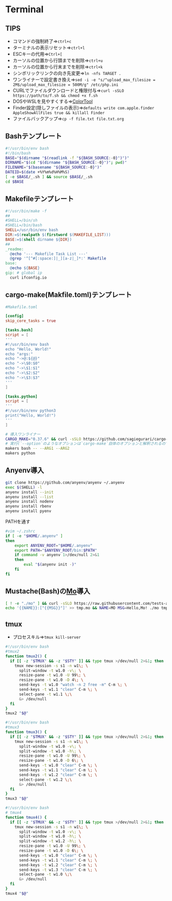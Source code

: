 # Terminal

## TIPS

* コマンドの強制終了=>`ctrl+c`
* ターミナルの表示リセット=>`ctrl+l`
* ESCキーの代用=>`Ctrl+[`
* カーソルの位置から行頭までを削除=>`ctrl+u`
* カーソルの位置から行末までを削除=>`ctrl+k`
* シンボリックリンクの向き先変更=>`ln -nfs TARGET .`
* ワンライナーで設定書き換え=>`sed -i -e "s/^upload_max_filesize = 2M$/upload_max_filesize = 500M/g" /etc/php.ini`
* CURLでファイルダウンロードと権限付与=>`curl -sSLO https://path/to/f.sh && chmod +x f.sh`
* DOSやWSLを見やすくする=>[ColorTool](https://qiita.com/ysk_n/items/21d9e3fb8b8f22ab3476)
* Finder設定(隠しファイルの表示)=>`defaults write com.apple.finder AppleShowAllFiles true && killall Finder`
* ファイルバックアップ=>`cp -f file.txt file.txt.org`

## Bashテンプレート

```bash
#!/usr/bin/env bash
#!/bin/bash
BASE="$(dirname "$(readlink -f "${BASH_SOURCE:-0}")")"
DIRNAME="$(cd "$(dirname "${BASH_SOURCE:-0}")"; pwd)"
FILENAME="$(basename "${BASH_SOURCE:-0}")"
DATEID=$(date +%Y%m%d%H%M%S)
[ -e $BASE/_.sh ] && source $BASE/_.sh
cd $BASE
```

## Makefileテンプレート

```Makefile
#!/usr/bin/make -f
##
#SHELL=/bin/sh
#SHELL=/bin/bash
SHELL=/usr/bin/env bash
DIR:=$(realpath $(firstword $(MAKEFILE_LIST)))
BASE:=$(shell dirname ${DIR})
##
_readme:
  @echo '--- Makefile Task List ---'
  @grep '^[^#[:space:]|_][a-z|_]*:' Makefile
base:
  @echo ${BASE}
gip: # global ip
  curl ifconfig.io
```

## cargo-make(Makfile.toml)テンプレート

```toml
#Makefile.toml

[config]
skip_core_tasks = true

[tasks.bash]
script = [
'''
#!/usr/bin/env bash
echo "Hello, World!"
echo "args:"
echo "->@:${@}"
echo "->\$0:$0"
echo "->\$1:$1"
echo "->\$2:$2"
echo "->\$3:$3"
'''
]

[tasks.python]
script = [
'''
#!/usr/bin/env python3
print("Hello, World!")
'''
]
```

```bash
# 導入ワンライナー
CARGO_MAKE="0.37.6" && curl -sSLO https://github.com/sagiegurari/cargo-make/releases/download/0.37.6/cargo-make-v${CARGO_MAKE}-x86_64-unknown-linux-musl.zip && unzip cargo-make-v${CARGO_MAKE}-x86_64-unknown-linux-musl.zip && sudo cp -f cargo-make-v${CARGO_MAKE}-x86_64-unknown-linux-musl/cargo-make /usr/local/bin/ && rm -Rf cargo-make-v${CARGO_MAKE}-x86_64-unknown-linux-musl && rm -f cargo-make-v${CARGO_MAKE}-x86_64-unknown-linux-musl.zip && cargo-make --version
# 実行(`--option`のようなオプションは`cargo-make`自体のオプションと解釈されるので`--`を挟むことに注意)
makers bash -- --ARG1 --ARG2
makers python
```

## Anyenv導入

```bash
git clone https://github.com/anyenv/anyenv ~/.anyenv
exec $(SHELL) -l
anyenv install --init
anyenv install --list
anyenv install nodenv
anyenv install rbenv
anyenv install pyenv
```

PATHを通す

```bash
#vim ~/.zshrc
if [ -e "$HOME/.anyenv" ]
then
    export ANYENV_ROOT="$HOME/.anyenv"
    export PATH="$ANYENV_ROOT/bin:$PATH"
    if command -v anyenv 1>/dev/null 2>&1
    then
        eval "$(anyenv init -)"
    fi
fi
```

## Mustache(Bash)の[Mo](https://github.com/tests-always-included/mo)導入

```bash
[ ! -e "./mo" ] && curl -sSLO https://raw.githubusercontent.com/tests-always-included/mo/master/mo && chmod 744 "./mo"
echo '{{NAME}}:["{{MSG}}"]' >> tmp.mo && NAME=MO MSG=Hello,Mo! ./mo tmp.mo && rm -f ./tmp.mo
```

## tmux

* プロセスキル=>`tmux kill-server`

```bash
#!/usr/bin/env bash
#tmux2
function tmux2() {
  if [[ -z "$TMUX" && -z "$STY" ]] && type tmux >/dev/null 2>&1; then
    tmux new-session -s s1 -n w1\; \
      split-window -t w1.0 -v\; \
      resize-pane -t w1.0 -U 99\; \
      resize-pane -t w1.0 -D 4\; \
      send-keys -t w1.0 "watch -n 2 free -m" C-m \; \
      send-keys -t w1.1 "clear" C-m \; \
      select-pane -t w1.1 \;\
      &> /dev/null
  fi
}
tmux2 "$@"
```

```bash
#!/usr/bin/env bash
#tmux3
function tmux3() {
  if [[ -z "$TMUX" && -z "$STY" ]] && type tmux >/dev/null 2>&1; then
    tmux new-session -s s1 -n w1\; \
      split-window -t w1.0 -v\; \
      split-window -t w1.0 -h\; \
      resize-pane -t w1.0 -U 99\; \
      resize-pane -t w1.0 -D 6\; \
      send-keys -t w1.0 "clear" C-m \; \
      send-keys -t w1.1 "clear" C-m \; \
      send-keys -t w1.2 "clear" C-m \; \
      select-pane -t w1.2 \;\
      &> /dev/null
  fi
}
tmux3 "$@"
```

```bash
#!/usr/bin/env bash
# tmux4
function tmux4() {
  if [[ -z "$TMUX" && -z "$STY" ]] && type tmux >/dev/null 2>&1; then
    tmux new-session -s s1 -n w1\; \
      split-window -t w1.0 -v\; \
      split-window -t w1.0 -h\; \
      split-window -t w1.2 -h\; \
      resize-pane -t w1.0 -U 99\; \
      resize-pane -t w1.0 -D 6\; \
      send-keys -t w1.0 "clear" C-m \; \
      send-keys -t w1.1 "clear" C-m \; \
      send-keys -t w1.2 "clear" C-m \; \
      send-keys -t w1.3 "clear" C-m \; \
      select-pane -t w1.0 \;\
      &> /dev/null
  fi
}
tmux4 "$@"
```
